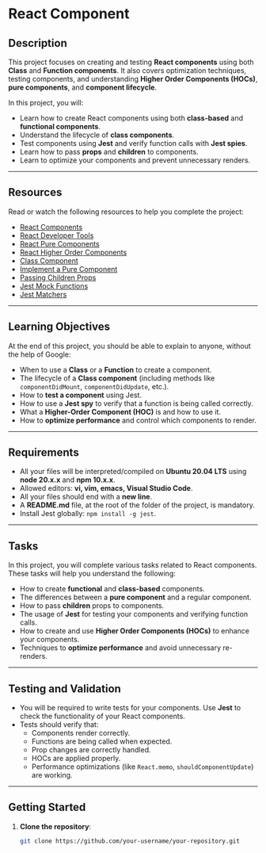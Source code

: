 # React Component

## Description

This project focuses on creating and testing **React components** using both **Class** and **Function components**. It also covers optimization techniques, testing components, and understanding **Higher Order Components (HOCs)**, **pure components**, and **component lifecycle**.

In this project, you will:
- Learn how to create React components using both **class-based** and **functional components**.
- Understand the lifecycle of **class components**.
- Test components using **Jest** and verify function calls with **Jest spies**.
- Learn how to pass **props** and **children** to components.
- Learn to optimize your components and prevent unnecessary renders.

---

## Resources

Read or watch the following resources to help you complete the project:

- [React Components](https://reactjs.org/docs/components-and-props.html)
- [React Developer Tools](https://reactjs.org/blog/2019/08/15/new-react-devtools.html)
- [React Pure Components](https://reactjs.org/docs/purecomponents.html)
- [React Higher Order Components](https://reactjs.org/docs/higher-order-components.html)
- [Class Component](https://reactjs.org/docs/react-component.html)
- [Implement a Pure Component](https://reactjs.org/docs/react-api.html#reactpurecomponent)
- [Passing Children Props](https://reactjs.org/docs/composition-vs-inheritance.html#composition)
- [Jest Mock Functions](https://jestjs.io/docs/mock-functions)
- [Jest Matchers](https://jestjs.io/docs/expect)

---

## Learning Objectives

At the end of this project, you should be able to explain to anyone, without the help of Google:

- When to use a **Class** or a **Function** to create a component.
- The lifecycle of a **Class component** (including methods like `componentDidMount`, `componentDidUpdate`, etc.).
- How to **test a component** using Jest.
- How to use a **Jest spy** to verify that a function is being called correctly.
- What a **Higher-Order Component (HOC)** is and how to use it.
- How to **optimize performance** and control which components to render.

---

## Requirements

- All your files will be interpreted/compiled on **Ubuntu 20.04 LTS** using **node 20.x.x** and **npm 10.x.x**.
- Allowed editors: **vi, vim, emacs, Visual Studio Code**.
- All your files should end with a **new line**.
- A **README.md** file, at the root of the folder of the project, is mandatory.
- Install Jest globally: `npm install -g jest`.

---

## Tasks

In this project, you will complete various tasks related to React components. These tasks will help you understand the following:

- How to create **functional** and **class-based** components.
- The differences between a **pure component** and a regular component.
- How to pass **children** props to components.
- The usage of **Jest** for testing your components and verifying function calls.
- How to create and use **Higher Order Components (HOCs)** to enhance your components.
- Techniques to **optimize performance** and avoid unnecessary re-renders.

---

## Testing and Validation

- You will be required to write tests for your components. Use **Jest** to check the functionality of your React components.
- Tests should verify that:
  - Components render correctly.
  - Functions are being called when expected.
  - Prop changes are correctly handled.
  - HOCs are applied properly.
  - Performance optimizations (like `React.memo`, `shouldComponentUpdate`) are working.

---

## Getting Started

1. **Clone the repository**:
   ```bash
   git clone https://github.com/your-username/your-repository.git
